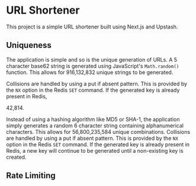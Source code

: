 # URL Shortener

This project is a simple URL shortener built using Next.js and Upstash.

## Uniqueness

The application is simple and so is the unique generation of URLs. A 5 character base62 string
is generated using JavaScript's `Math.random()` function. This allows for 916,132,832 unique strings
to be generated.

Collisions are handled by using a put if absent pattern. This is provided by the `NX` option
in the Redis `SET` command. If the generated key is already present in Redis,

42,814.

Instead of using a hashing algorithm like MD5 or SHA-1, the application simply generates a random 6 character
string containing alphanumerical characters. This allows for 56,800,235,584 unique combinations. Collisions
are handled by using a put if absent pattern. This is provided by the `NX` option
in the Redis `SET` command. If the generated key is already present in Redis,
a new key will continue to be generated until a non-existing key is created.

## Rate Limiting
